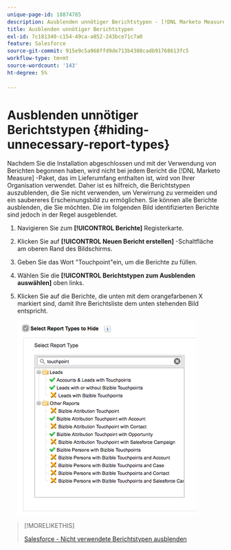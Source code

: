 ```yaml
---
unique-page-id: 18874785
description: Ausblenden unnötiger Berichtstypen - [!DNL Marketo Measure]
title: Ausblenden unnötiger Berichtstypen
exl-id: 7c181340-c154-49ca-a852-243bce71c7a0
feature: Salesforce
source-git-commit: 915e9c5a968ffd9de713b4308cadb91768613fc5
workflow-type: tm+mt
source-wordcount: '143'
ht-degree: 5%

---
```


# Ausblenden unnötiger Berichtstypen {#hiding-unnecessary-report-types}

Nachdem Sie die Installation abgeschlossen und mit der Verwendung von Berichten begonnen haben, wird nicht bei jedem Bericht die [!DNL Marketo Measure] -Paket, das im Lieferumfang enthalten ist, wird von Ihrer Organisation verwendet. Daher ist es hilfreich, die Berichtstypen auszublenden, die Sie nicht verwenden, um Verwirrung zu vermeiden und ein saubereres Erscheinungsbild zu ermöglichen. Sie können alle Berichte ausblenden, die Sie möchten. Die im folgenden Bild identifizierten Berichte sind jedoch in der Regel ausgeblendet.

1. Navigieren Sie zum **[!UICONTROL Berichte]** Registerkarte.

1. Klicken Sie auf **[!UICONTROL Neuen Bericht erstellen]** -Schaltfläche am oberen Rand des Bildschirms.

1. Geben Sie das Wort &quot;Touchpoint&quot;ein, um die Berichte zu füllen.

1. Wählen Sie die **[!UICONTROL Berichtstypen zum Ausblenden auswählen]** oben links.

1. Klicken Sie auf die Berichte, die unten mit dem orangefarbenen X markiert sind, damit Ihre Berichtsliste dem unten stehenden Bild entspricht.

   ![](assets/1-4.png)

>[!MORELIKETHIS]
>
>[Salesforce - Nicht verwendete Berichtstypen ausblenden](https://help.salesforce.com/articleView?id=release-notes.rn_analytics_hide_report_types.htm&amp;type=5&amp;language=en_us)
